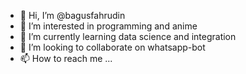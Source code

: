- 👋 Hi, I’m @bagusfahrudin
- 👀 I’m interested in programming and anime
- 🌱 I’m currently learning data science and integration
- 💞️ I’m looking to collaborate on whatsapp-bot
- 📫 How to reach me ...
